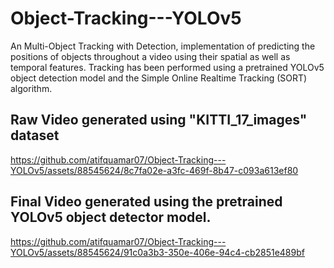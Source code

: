 # Object-Tracking---YOLOv5
An Multi-Object Tracking with Detection, implementation of predicting the positions of objects throughout a video using their spatial as well as temporal features. Tracking has been performed using a pretrained YOLOv5 object detection model and the Simple
Online Realtime Tracking (SORT) algorithm.

## Raw Video generated using "KITTI_17_images" dataset

https://github.com/atifquamar07/Object-Tracking---YOLOv5/assets/88545624/8c7fa02e-a3fc-469f-8b47-c093a613ef80

## Final Video generated using the pretrained YOLOv5 object detector model.

https://github.com/atifquamar07/Object-Tracking---YOLOv5/assets/88545624/91c0a3b3-350e-406e-94c4-cb2851e489bf

